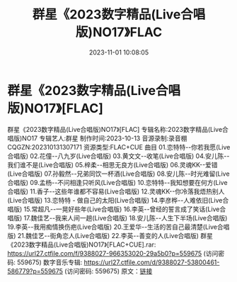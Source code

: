 ﻿---
title: 群星《2023数字精品(Live合唱版)NO17》FLAC
date: 2023-11-01 10:08:05
categories: APE、FLAC、MP3
tags: 华语中文
---
# 群星《2023数字精品(Live合唱版)NO17》[FLAC]

群星《2023数字精品(Live合唱版)NO17》[FLAC]
专辑名称:2023数字精品(Live合唱版)NO17
专辑艺人:群星
制作时间:2023-10-13
音源录制:录音棚
CQGZN:202310131307171
资源类型:FLAC+CUE
曲目
01.恋特特--你若我愿(Live合唱版)
02.花僮--八九岁(Live合唱版)
03.黄文文--收笔(Live合唱版)
04.安儿陈--我们谁不是(Live合唱版)
05.梓柔--相思无良方(Live合唱版)
06.灵魂KK--爱错(Live合唱版)
07.孙毅然--兄弟同饮一杯酒(Live合唱版)
08.安儿陈--时光难留(Live合唱版)
09.孟杨--不问相逢只听风(Live合唱版)
10.恋特特--我知想要在何方(Live合唱版)
11.香子--这些年谁都不容易(Live合唱版)
12.灵魂KK--你冷落我焐热别人(Live合唱版)
13.恋特特 - 做自己的太阳(Live合唱版)
14.李彦桦--人难依旧(Live合唱版)
15.常超凡--一晃好些年(Live合唱版)
16.李英--曾经的誓言成了笑话(Live合唱版)
17.魏佳艺--我来人间一趟(Live合唱版)
18.安儿陈--人生下半场(Live合唱版)
19.李英--我用痴情换伤疤(Live合唱版)
20.王爱华--生活的苦自己最清楚(Live合唱版)
21.魏佳艺--街角恋人(Live合唱版)
22.李英--善变的人(Live合唱版)
群星《2023数字精品(Live合唱版)NO17》[FLAC+CUE].rar: https://url27.ctfile.com/f/9388027-966353020-29a5b0?p=559675
(访问密码: 559675)
数字音乐专辑: https://url27.ctfile.com/d/9388027-53800461-586779?p=559675
(访问密码: 559675)
原文：[链接](https://blog.sina.com.cn/s/blog_1647c7e76010313pc.html)